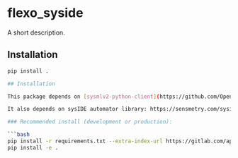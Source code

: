 # flexo_syside

A short description.

## Installation

```bash
pip install .

## Installation

This package depends on [sysmlv2-python-client](https://github.com/Open-MBEE/sysmlv2-python-client), which is **not available on PyPI** and must be installed directly from GitHub.

It also depends on sysIDE automator library: https://sensmetry.com/syside/

### Recommended install (development or production):

```bash
pip install -r requirements.txt --extra-index-url https://gitlab.com/api/v4/projects/69960816/packages/pypi/simple
pip install -e .
